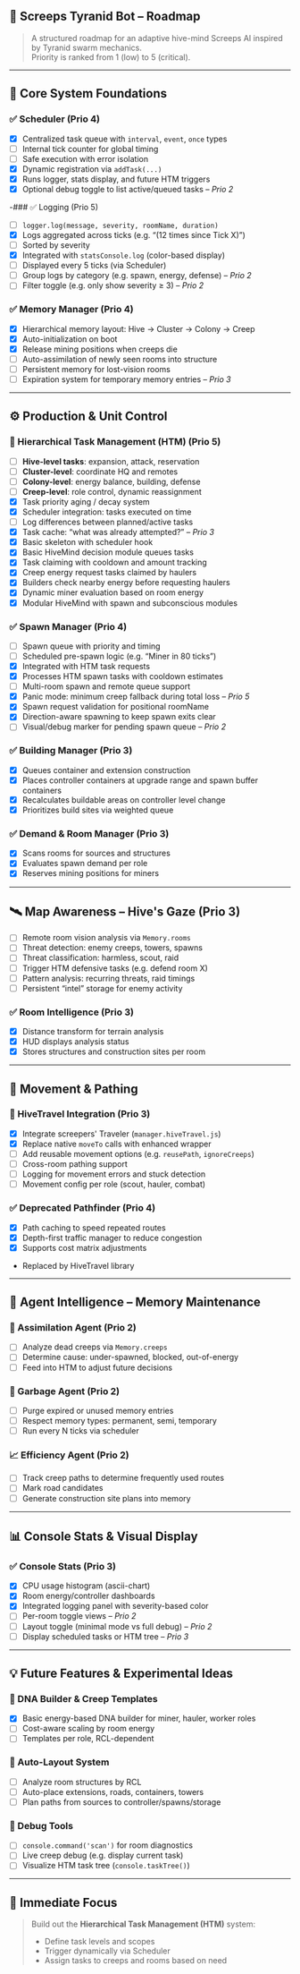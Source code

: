 ## 🧠 Screeps Tyranid Bot – Roadmap

> A structured roadmap for an adaptive hive-mind Screeps AI inspired by Tyranid swarm mechanics.  
> Priority is ranked from 1 (low) to 5 (critical).

---

## 🧱 Core System Foundations

### ✅ Scheduler (Prio 4)
- [x] Centralized task queue with `interval`, `event`, `once` types
- [ ] Internal tick counter for global timing
- [ ] Safe execution with error isolation
- [x] Dynamic registration via `addTask(...)`
- [x] Runs logger, stats display, and future HTM triggers
- [x] Optional debug toggle to list active/queued tasks – *Prio 2*

-### ✅ Logging (Prio 5)
- [ ] `logger.log(message, severity, roomName, duration)`
- [x] Logs aggregated across ticks (e.g. “(12 times since Tick X)”)
- [ ] Sorted by severity
 - [x] Integrated with `statsConsole.log` (color-based display)
- [ ] Displayed every 5 ticks (via Scheduler)
- [ ] Group logs by category (e.g. spawn, energy, defense) – *Prio 2*
- [ ] Filter toggle (e.g. only show severity ≥ 3) – *Prio 2*

### ✅ Memory Manager (Prio 4)
- [x] Hierarchical memory layout: Hive → Cluster → Colony → Creep
- [x] Auto-initialization on boot
- [x] Release mining positions when creeps die
- [ ] Auto-assimilation of newly seen rooms into structure
- [ ] Persistent memory for lost-vision rooms
- [ ] Expiration system for temporary memory entries – *Prio 3*

---

## ⚙️ Production & Unit Control

### 🧠 Hierarchical Task Management (HTM) (Prio 5)
- [ ] **Hive-level tasks**: expansion, attack, reservation
- [ ] **Cluster-level**: coordinate HQ and remotes
- [ ] **Colony-level**: energy balance, building, defense
- [ ] **Creep-level**: role control, dynamic reassignment
- [x] Task priority aging / decay system
- [x] Scheduler integration: tasks executed on time
- [ ] Log differences between planned/active tasks
- [x] Task cache: “what was already attempted?” – *Prio 3*
- [x] Basic skeleton with scheduler hook
- [x] Basic HiveMind decision module queues tasks
- [x] Task claiming with cooldown and amount tracking
- [x] Creep energy request tasks claimed by haulers
- [x] Builders check nearby energy before requesting haulers
- [x] Dynamic miner evaluation based on room energy
- [x] Modular HiveMind with spawn and subconscious modules

### ✅ Spawn Manager (Prio 4)
- [ ] Spawn queue with priority and timing
- [ ] Scheduled pre-spawn logic (e.g. “Miner in 80 ticks”)
- [x] Integrated with HTM task requests
- [x] Processes HTM spawn tasks with cooldown estimates
- [ ] Multi-room spawn and remote queue support
- [x] Panic mode: minimum creep fallback during total loss – *Prio 5*
- [x] Spawn request validation for positional roomName
- [x] Direction-aware spawning to keep spawn exits clear
- [ ] Visual/debug marker for pending spawn queue – *Prio 2*

### ✅ Building Manager (Prio 3)
- [x] Queues container and extension construction
- [x] Places controller containers at upgrade range and spawn buffer containers
- [x] Recalculates buildable areas on controller level change
- [x] Prioritizes build sites via weighted queue

### ✅ Demand & Room Manager (Prio 3)
- [x] Scans rooms for sources and structures
- [x] Evaluates spawn demand per role
- [x] Reserves mining positions for miners

---

## 🛰️ Map Awareness – Hive's Gaze (Prio 3)
- [ ] Remote room vision analysis via `Memory.rooms`
- [ ] Threat detection: enemy creeps, towers, spawns
- [ ] Threat classification: harmless, scout, raid
- [ ] Trigger HTM defensive tasks (e.g. defend room X)
- [ ] Pattern analysis: recurring threats, raid timings
- [ ] Persistent “intel” storage for enemy activity

### ✅ Room Intelligence (Prio 3)
- [x] Distance transform for terrain analysis
- [x] HUD displays analysis status
- [x] Stores structures and construction sites per room

---

## 🧭 Movement & Pathing

### 🧍 HiveTravel Integration (Prio 3)
- [x] Integrate screepers' Traveler (`manager.hiveTravel.js`)
- [x] Replace native `moveTo` calls with enhanced wrapper
- [ ] Add reusable movement options (e.g. `reusePath`, `ignoreCreeps`)
- [ ] Cross-room pathing support
- [ ] Logging for movement errors and stuck detection
- [ ] Movement config per role (scout, hauler, combat)

### ✅ Deprecated Pathfinder (Prio 4)
- [x] Path caching to speed repeated routes
- [x] Depth-first traffic manager to reduce congestion
- [x] Supports cost matrix adjustments

- Replaced by HiveTravel library
---

## 🧼 Agent Intelligence – Memory Maintenance

### 🧠 Assimilation Agent (Prio 2)
- [ ] Analyze dead creeps via `Memory.creeps`
- [ ] Determine cause: under-spawned, blocked, out-of-energy
- [ ] Feed into HTM to adjust future decisions

### 🧹 Garbage Agent (Prio 2)
- [ ] Purge expired or unused memory entries
- [ ] Respect memory types: permanent, semi, temporary
- [ ] Run every N ticks via scheduler

### 📈 Efficiency Agent (Prio 2)
- [ ] Track creep paths to determine frequently used routes
- [ ] Mark road candidates
- [ ] Generate construction site plans into memory

---

## 📊 Console Stats & Visual Display

### ✅ Console Stats (Prio 3)
- [x] CPU usage histogram (ascii-chart)
- [x] Room energy/controller dashboards
- [x] Integrated logging panel with severity-based color
- [ ] Per-room toggle views – *Prio 2*
- [ ] Layout toggle (minimal mode vs full debug) – *Prio 2*
- [ ] Display scheduled tasks or HTM tree – *Prio 3*

---

## 💡 Future Features & Experimental Ideas

### 🧬 DNA Builder & Creep Templates
- [x] Basic energy-based DNA builder for miner, hauler, worker roles
- [ ] Cost-aware scaling by room energy
- [ ] Templates per role, RCL-dependent

### 🧱 Auto-Layout System
- [ ] Analyze room structures by RCL
- [ ] Auto-place extensions, roads, containers, towers
- [ ] Plan paths from sources to controller/spawns/storage

### 🐞 Debug Tools
- [ ] `console.command('scan')` for room diagnostics
- [ ] Live creep debug (e.g. display current task)
- [ ] Visualize HTM task tree (`console.taskTree()`)

---

## 🧭 Immediate Focus

> Build out the **Hierarchical Task Management (HTM)** system:
> - Define task levels and scopes
> - Trigger dynamically via Scheduler
> - Assign tasks to creeps and rooms based on need
